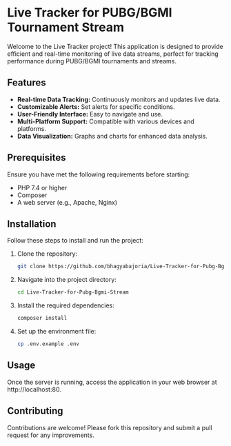 # Live Tracker for PUBG/BGMI Tournament Stream

Welcome to the Live Tracker project! This application is designed to provide efficient and real-time monitoring of live data streams, perfect for tracking performance during PUBG/BGMI tournaments and streams.

## Features

- **Real-time Data Tracking:** Continuously monitors and updates live data.
- **Customizable Alerts:** Set alerts for specific conditions.
- **User-Friendly Interface:** Easy to navigate and use.
- **Multi-Platform Support:** Compatible with various devices and platforms.
- **Data Visualization:** Graphs and charts for enhanced data analysis.

## Prerequisites

Ensure you have met the following requirements before starting:
- PHP 7.4 or higher
- Composer
- A web server (e.g., Apache, Nginx)

## Installation

Follow these steps to install and run the project:

1. Clone the repository:
   ```bash
   git clone https://github.com/bhagyabajoria/Live-Tracker-for-Pubg-Bgmi-Stream
   ```
2. Navigate into the project directory:
   ```bash
   cd Live-Tracker-for-Pubg-Bgmi-Stream
   ```
3. Install the required dependencies:
   ```bash
   composer install
   ```
4. Set up the environment file:
   ```bash
   cp .env.example .env
   ```

## Usage

Once the server is running, access the application in your web browser at http://localhost:80.

## Contributing

Contributions are welcome! Please fork this repository and submit a pull request for any improvements.